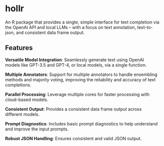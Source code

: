# hollr

An R package that provides a single, simple interface for text
completion via the OpenAI API and local LLMs – with a focus on text
annotation, text-to-json, and consistent data frame output.

## Features

**Versatile Model Integration**: Seamlessly generate text using OpenAI
models like GPT-3.5 and GPT-4, or local models, via a single function.

**Multiple Annotators**: Support for multiple annotators to handle
ensembling methods and majority voting, improving the reliability and
accuracy of text completions.

**Parallel Processing**: Leverage multiple cores for faster processing
with cloud-based models.

**Consistent Output**: Provides a consistent data frame output across
different models.

**Prompt Diagnostics**: Includes basic prompt diagnostics to help
understand and improve the input prompts.

**Robust JSON Handling**: Ensures consistent and valid JSON output.
